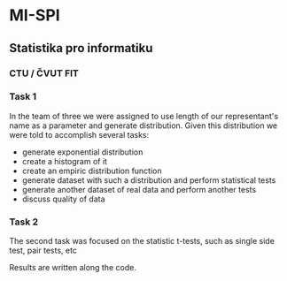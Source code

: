 # MI-SPI
## Statistika pro informatiku
### CTU / ČVUT FIT

### Task 1
In the team of three we were assigned to use length of our representant's name as a parameter and generate distribution. Given this distribution we were told to accomplish several tasks:

* generate exponential distribution
* create a histogram of it
* create an empiric distribution function
* generate dataset with such a distribution and perform statistical tests
* generate another dataset of real data and perform another tests
* discuss quality of data


### Task 2
The second task was focused on the statistic t-tests, such as single side test, pair tests, etc

Results are written along the code.
